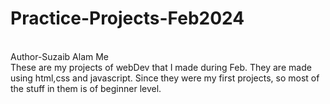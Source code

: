 # Practice-Projects-Feb2024
<br>
Author-Suzaib Alam Me
<br>
These are my projects of webDev that I made during Feb. They are made using html,css and javascript. Since they were my first projects, so most of the stuff in them is of beginner level.
